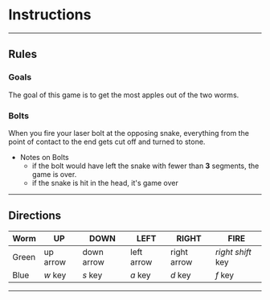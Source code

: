 # Instructions

---

## Rules

### Goals
The goal of this game is to get the most apples out of the two worms.

### Bolts 
When you fire your laser bolt at the opposing snake, everything from the point of contact to the end gets cut off and turned to stone.
* Notes on Bolts
    * if the bolt would have left the snake with fewer than **3** segments, the game is over.
    * if the snake is hit in the head, it's game over


---

## Directions

| Worm | UP | DOWN | LEFT | RIGHT | FIRE
| ---   | --- | --- | ---   | ---   | --- |
| Green | up arrow | down arrow | left arrow | right arrow | *right shift* key
| Blue | *w* key | *s* key | *a* key | *d* key | *f* key

---